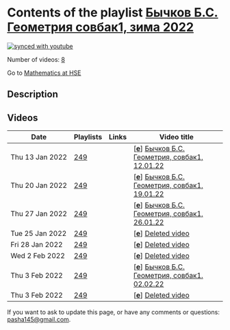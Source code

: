 # Contents of the playlist [Бычков Б.С. Геометрия совбак1, зима 2022](https://www.youtube.com/playlist?list=PLq3E5oubNNoALdOVRjK2OVZY-jzSGkiL0)

[![synced with youtube](https://img.shields.io/github/last-commit/mathphysschool/mathphysschool.github.io/autoupdate1?label=synced%20with%20youtube)](https://github.com/mathphysschool/mathphysschool.github.io/commits/autoupdate1)

Number of videos: [8](#videos)

Go to [Mathematics at HSE](../README.md)

## Description



## Videos

|Date|Playlists|Links|Video title|
|---|---|---|---|
| Thu&nbsp;13&nbsp;Jan&nbsp;2022 | [249](../playlists/249 "Бычков Б.С. Геометрия совбак1, зима 2022") |  | [[**e**](https://studio.youtube.com/video/JxcNFndDup0/edit "Edit")] [Бычков Б.С. Геометрия, совбак1, 12.01.22](https://www.youtube.com/watch?v=JxcNFndDup0&list=PLq3E5oubNNoALdOVRjK2OVZY-jzSGkiL0) |
| Thu&nbsp;20&nbsp;Jan&nbsp;2022 | [249](../playlists/249 "Бычков Б.С. Геометрия совбак1, зима 2022") |  | [[**e**](https://studio.youtube.com/video/USgtsS4P068/edit "Edit")] [Бычков Б.С. Геометрия, совбак1, 19.01.22](https://www.youtube.com/watch?v=USgtsS4P068&list=PLq3E5oubNNoALdOVRjK2OVZY-jzSGkiL0) |
| Thu&nbsp;27&nbsp;Jan&nbsp;2022 | [249](../playlists/249 "Бычков Б.С. Геометрия совбак1, зима 2022") |  | [[**e**](https://studio.youtube.com/video/WyY6ZuYWgWQ/edit "Edit")] [Бычков Б.С. Геометрия, совбак1, 26.01.22](https://www.youtube.com/watch?v=WyY6ZuYWgWQ&list=PLq3E5oubNNoALdOVRjK2OVZY-jzSGkiL0) |
| Tue&nbsp;25&nbsp;Jan&nbsp;2022 | [249](../playlists/249 "Бычков Б.С. Геометрия совбак1, зима 2022") |  | [[**e**](https://studio.youtube.com/video/AXQza5j0a1E/edit "Edit")] [Deleted video](https://www.youtube.com/watch?v=AXQza5j0a1E&list=PLq3E5oubNNoALdOVRjK2OVZY-jzSGkiL0 "This video is unavailable.") |
| Fri&nbsp;28&nbsp;Jan&nbsp;2022 | [249](../playlists/249 "Бычков Б.С. Геометрия совбак1, зима 2022") |  | [[**e**](https://studio.youtube.com/video/aLOTH5-Pwqo/edit "Edit")] [Deleted video](https://www.youtube.com/watch?v=aLOTH5-Pwqo&list=PLq3E5oubNNoALdOVRjK2OVZY-jzSGkiL0 "This video is unavailable.") |
| Wed&nbsp;2&nbsp;Feb&nbsp;2022 | [249](../playlists/249 "Бычков Б.С. Геометрия совбак1, зима 2022") |  | [[**e**](https://studio.youtube.com/video/7xnCFGmEkeo/edit "Edit")] [Deleted video](https://www.youtube.com/watch?v=7xnCFGmEkeo&list=PLq3E5oubNNoALdOVRjK2OVZY-jzSGkiL0 "This video is unavailable.") |
| Thu&nbsp;3&nbsp;Feb&nbsp;2022 | [249](../playlists/249 "Бычков Б.С. Геометрия совбак1, зима 2022") |  | [[**e**](https://studio.youtube.com/video/NV1HWlKB3qk/edit "Edit")] [Бычков Б.С.  Геометрия, совбак1.  02.02.22](https://www.youtube.com/watch?v=NV1HWlKB3qk&list=PLq3E5oubNNoALdOVRjK2OVZY-jzSGkiL0) |
| Thu&nbsp;3&nbsp;Feb&nbsp;2022 | [249](../playlists/249 "Бычков Б.С. Геометрия совбак1, зима 2022") |  | [[**e**](https://studio.youtube.com/video/gIixr5fwhZ4/edit "Edit")] [Deleted video](https://www.youtube.com/watch?v=gIixr5fwhZ4&list=PLq3E5oubNNoALdOVRjK2OVZY-jzSGkiL0 "This video is unavailable.") |


 If you want to ask to update this page, or have any comments or questions: <pasha145@gmail.com>.